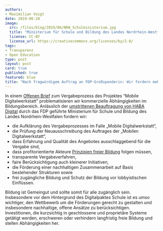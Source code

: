 ```yaml
---
authors:
- Maximilian Voigt
date: 2019-06-28
image:
  src: /files/blog/2019/06/NRW_Schulministerium.jpg
  title: "Ministerium für Schule und Bildung des Landes Nordrhein-Westfalen"
  license: CC-BY
  license_url: https://creativecommons.org/licenses/by/2.0/
tags:
- Transparenz
- Open Education
type: post
layout: post
card: true
published: true
featured: blue
title: "Nach fragwürdigem Auftrag an FDP-Großspenderin: Wir fordern mehr Transparenz und die Förderung Freier Bildung!"
---
```


In einem [Offenen Brief](https://github.com/okfde/okfn.de/blob/master/static/files/blog/2019/06/Offener%20Brief_Vergabeprozess%20Projekt%20_MobiDigNRW.pdf) zum Vergabeprozess des Projektes “Mobile Digitalwerkstatt” problematisieren wir kommerzielle Abhängigkeiten im Bildungsbereich. Anlässlich der [umstrittenen Beauftragung von HABA Digital](https://www.abgeordnetenwatch.de/blog/2019-06-28/fragwuerdiger-auftrag-fdp-grossspenderin) durch das FDP geführte Ministerium für Schule und Bildung des Landes Nordrhein-Westfalen fordern wir:

* die Aufklärung des Vergabeprozesses im Falle „Mobile Digitalwerkstatt“, 
* die Prüfung der Neuausschreibung des Auftrages der „Mobilen Digitalwerkstatt“,
* dass Erfahrung und Qualität des Angebotes ausschlaggebend für die Vergabe sind,
* dass profitorientierte Akteure [Prinzipien freier Bildung](https://buendnis-freie-bildung.de/positionspapier/) folgen müssen, 
* transparente Vergabeverfahren,
* faire Berücksichtigung auch kleinerer Initiativen, 
* die Förderung einer nachhaltigen Zusammenarbeit auf Basis bestehender Strukturen sowie 
* frei zugängliche Bildung und Schutz der Bildung vor lobbyistischen Einflüssen. 

Bildung ist Gemeingut und sollte somit für alle zugänglich sein. Insbesondere vor dem Hintergrund des Digitalpaktes Schule ist es umso wichtiger, den Wettbewerb um die Förderungen gerecht zu gestalten und insbesondere nachhaltige, offene Ansätze zu berücksichtigen. Investitionen, die kurzsichtig in geschlossene und proprietäre Systeme getätigt werden, erschweren oder verhindern langfristig freie Bildung und stellen Abhängigkeiten her. 
